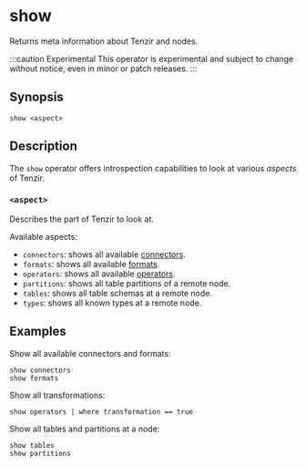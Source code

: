 # show

Returns meta information about Tenzir and nodes.

:::caution Experimental
This operator is experimental and subject to change without notice, even in
minor or patch releases.
:::

## Synopsis

```
show <aspect>
```

## Description

The `show` operator offers introspection capabilities to look at various
*aspects* of Tenzir.

### `<aspect>`

Describes the part of Tenzir to look at.

Available aspects:

- `connectors`: shows all available [connectors](../../connectors.md).
- `formats`: shows all available [formats](../../formats.md).
- `operators`: shows all available [operators](../../operators.md).
- `partitions`: shows all table partitions of a remote node.
- `tables`: shows all table schemas at a remote node.
- `types`: shows all known types at a remote node.

## Examples

Show all available connectors and formats:

```
show connectors
show formats
```

Show all transformations:

```
show operators | where transformation == true
```

Show all tables and partitions at a node:

```
show tables
show partitions
```
